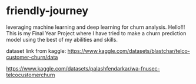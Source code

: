 # friendly-journey
leveraging machine learning and deep learning for churn analysis.
Hello!!! This is my Final Year Project where I have tried to make a churn prediction model using the best of my abilities and skills.

dataset link from kaggle: https://www.kaggle.com/datasets/blastchar/telco-customer-churn/data

https://www.kaggle.com/datasets/palashfendarkar/wa-fnusec-telcocustomerchurn
